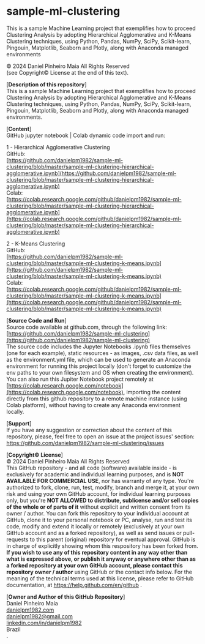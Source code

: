 # sample-ml-clustering
This is a sample Machine Learning project that exemplifies how to proceed Clustering Analysis by adopting Hierarchical Agglomerative and K-Means Clustering techniques, using Python, Pandas, NumPy, SciPy, Scikit-learn, Pingouin, Matplotlib, Seaborn and Plotly, along with Anaconda managed environments

© 2024 Daniel Pinheiro Maia All Rights Reserved<br>
(see Copyright© License at the end of this text).

[**Description of this repository**]<br>
This is a sample Machine Learning project that exemplifies how to proceed Clustering Analysis by adopting Hierarchical Agglomerative and K-Means Clustering techniques, using Python, Pandas, NumPy, SciPy, Scikit-learn, Pingouin, Matplotlib, Seaborn and Plotly, along with Anaconda managed environments.

[**Content**]<br>
GitHub jupyter notebook | Colab dynamic code import and run:

1 - Hierarchical Agglomerative Clustering<br>
GitHub:<br>[https://github.com/danielpm1982/sample-ml-clustering/blob/master/sample-ml-clustering-hierarchical-agglomerative.ipynb](https://github.com/danielpm1982/sample-ml-clustering/blob/master/sample-ml-clustering-hierarchical-agglomerative.ipynb)<br>
Colab:<br>[https://colab.research.google.com/github/danielpm1982/sample-ml-clustering/blob/master/sample-ml-clustering-hierarchical-agglomerative.ipynb](https://colab.research.google.com/github/danielpm1982/sample-ml-clustering/blob/master/sample-ml-clustering-hierarchical-agglomerative.ipynb)<br>

2 - K-Means Clustering<br>
GitHub:<br>[https://github.com/danielpm1982/sample-ml-clustering/blob/master/sample-ml-clustering-k-means.ipynb](https://github.com/danielpm1982/sample-ml-clustering/blob/master/sample-ml-clustering-k-means.ipynb)<br>
Colab:<br>[https://colab.research.google.com/github/danielpm1982/sample-ml-clustering/blob/master/sample-ml-clustering-k-means.ipynb](https://colab.research.google.com/github/danielpm1982/sample-ml-clustering/blob/master/sample-ml-clustering-k-means.ipynb)<br>


[**Source Code and Run**]<br>
Source code available at github.com, through the following link:<br>
[https://github.com/danielpm1982/sample-ml-clustering](https://github.com/danielpm1982/sample-ml-clustering) <br>
The source code includes the Jupyter Notebooks .ipynb files themselves (one for each example), static resources - as images, .csv data files, as well as the environment.yml file, 
which can be used to generate an Anaconda environment for running this project locally (don't forget to customize the env paths to your own filesystem and OS when creating the environment).<br>
You can also run this Jupiter Notebook project remotely at [https://colab.research.google.com/notebook](https://colab.research.google.com/notebook), importing the content directly 
from this github repository to a remote machine instance (using Colab platform), without having to create any Anaconda environment locally.

[**Support**]<br>
If you have any suggestion or correction about the content of this repository, please, feel free to open an issue at the project issues' section:<br>
https://github.com/danielpm1982/sample-ml-clustering/issues

[**Copyright© License**]<br>
© 2024 Daniel Pinheiro Maia All Rights Reserved<br>
This GitHub repository - and all code (software) available inside - is exclusively for academic and individual learning purposes, and is **NOT AVAILABLE FOR COMMERCIAL USE**, nor has warranty of any type. You're authorized to fork, clone, run, test, modify, branch and merge it, at your own risk and using your own GitHub account, for individual learning purposes only, but you're **NOT ALLOWED to distribute, sublicense and/or sell copies of the whole or of parts of it** without explicit and written consent from its owner / author. You can fork this repository to your individual account at GitHub, clone it to your personal notebook or PC, analyse, run and test its code, modify and extend it locally or remotely (exclusively at your own GitHub account and as a forked repository), as well as send issues or pull-requests to this parent (original) repository for eventual approval. GitHub is in charge of explicitly showing whom this respository has been forked from. **If you wish to use any of this repository content in any way other than what is expressed above, or publish it anyway or anywhere other than as a forked repository at your own GitHub account, please contact this repository owner / author** using GitHub or the contact info below. For the meaning of the technical terms used at this license, please refer to GitHub documentation, at https://help.github.com/en/github .

[**Owner and Author of this GitHub Repository**]<br>
Daniel Pinheiro Maia<br>
[danielpm1982.com](https://www.danielpm1982.com)<br>
danielpm1982@gmail.com<br>
[linkedin.com/in/danielpm1982](https://www.linkedin.com/in/danielpm1982)<br>
Brazil<br>
.
